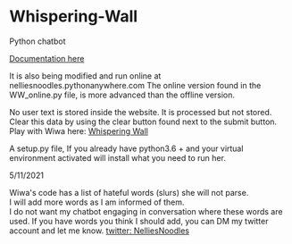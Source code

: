 # Whispering-Wall
Python chatbot 

[Documentation here](https://github.com/nelliesnoodles/Whispering-Wall/blob/master/Wiwa_online_documentation.md)

It is also being modified and run online at nelliesnoodles.pythonanywhere.com
The online version found in the WW_online.py file, is more advanced than the offline version.

No user text is stored inside the website. It is processed but not stored. 
Clear this data by using the clear button found next to the submit button.
Play with Wiwa here: [Whispering Wall](https://nelliesnoodles.pythonanywhere.com/WIWA)


A setup.py file, If you already have python3.6 +  and your virtual environment activated will install what you need to run her.

5/11/2021 

Wiwa's code has a list of hateful words (slurs) she will not parse.  
I will add more words as I am informed of them.  
I do not want my chatbot engaging in conversation where these words are used. 
If you have words you think I should add, you can DM my twitter account and let me know.
[twitter: NelliesNoodles](https://twitter.com/NelliesNoodles)


